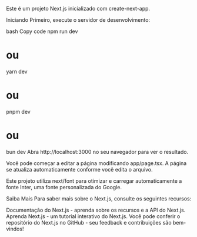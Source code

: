 Este é um projeto Next.js inicializado com create-next-app.

Iniciando
Primeiro, execute o servidor de desenvolvimento:

bash
Copy code
npm run dev
# ou
yarn dev
# ou
pnpm dev
# ou
bun dev
Abra http://localhost:3000 no seu navegador para ver o resultado.

Você pode começar a editar a página modificando app/page.tsx. A página se atualiza automaticamente conforme você edita o arquivo.

Este projeto utiliza next/font para otimizar e carregar automaticamente a fonte Inter, uma fonte personalizada do Google.

Saiba Mais
Para saber mais sobre o Next.js, consulte os seguintes recursos:

Documentação do Next.js - aprenda sobre os recursos e a API do Next.js.
Aprenda Next.js - um tutorial interativo do Next.js.
Você pode conferir o repositório do Next.js no GitHub - seu feedback e contribuições são bem-vindos!
